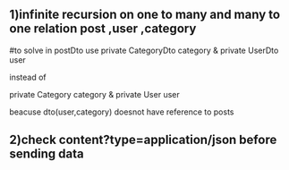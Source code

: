 ## 1)infinite recursion on one to many and many to one relation post ,user ,category 

#to solve in postDto use 
private CategoryDto category & private UserDto user

instead of

private Category category & private User user

beacuse dto(user,category) doesnot have reference to posts 


## 2)check content?type=application/json before sending data

